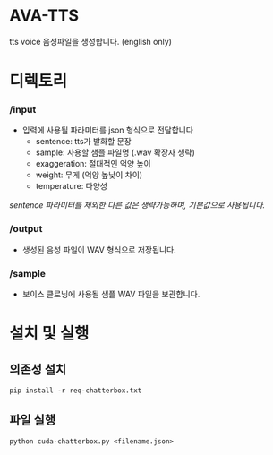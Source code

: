 # AVA-TTS
tts voice 음성파일을 생성합니다. (english only)

# 디렉토리

### /input
- 입력에 사용될 파라미터를 json 형식으로 전달합니다
  - sentence: tts가 발화할 문장
  - sample: 사용할 샘플 파일명 (.wav 확장자 생략)
  - exaggeration: 절대적인 억양 높이
  - weight: 무게 (억양 높낮이 차이)
  - temperature: 다양성

*sentence 파라미터를 제외한 다른 값은 생략가능하며, 기본값으로 사용됩니다.*

### /output
- 생성된 음성 파일이 WAV 형식으로 저장됩니다.

### /sample
- 보이스 클로닝에 사용될 샘플 WAV 파일을 보관합니다.

# 설치 및 실행

## 의존성 설치
```
pip install -r req-chatterbox.txt
```
## 파일 실행
```
python cuda-chatterbox.py <filename.json>
```
